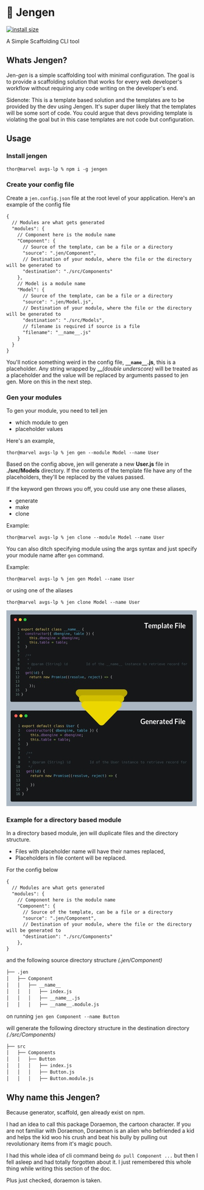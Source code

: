 # 👸 Jengen

[![install size](https://packagephobia.com/badge?p=jengen)](https://packagephobia.com/result?p=jengen)

A Simple Scaffolding CLI tool

## Whats Jengen?

Jen-*gen* is a simple scaffolding tool with minimal configuration. The goal is to provide a scaffolding solution that works for every web developer's workflow without requiring any code writing on the developer's end.

Sidenote: This is a template based solution and the templates are to be provided by the dev using Jengen. It's super duper likely that the templates will be some sort of code. You could argue that devs providing template is violating the goal but in this case templates are not code but configuration.

## Usage

### Install jengen 

```console
thor@marvel avgs-lp % npm i -g jengen
```

### Create your config file

Create a `jen.config.json` file at the root level of your application. Here's an example of the config file

```jsonc
{
  // Modules are what gets generated
  "modules": {
    // Component here is the module name
    "Component": {
      // Source of the template, can be a file or a directory
      "source": ".jen/Component",
      // Destination of your module, where the file or the directory will be generated to
      "destination": "./src/Components"
    },
    // Model is a module name
    "Model": {
      // Source of the template, can be a file or a directory
      "source": ".jen/Model.js",
      // Destination of your module, where the file or the directory will be generated to
      "destination": "./src/Models",
      // filename is required if source is a file
      "filename": "__name__.js"
    }
  }
}
```

You'll notice something weird in the config file, **`__name__`.js**, this is a placeholder. Any string wrapped by **__***(double underscore)* will be treated as a placeholder and the value will be replaced by arguments passed to jen gen. More on this in the next step.

### Gen your modules

To gen your module, you need to tell jen

- which module to gen
- placeholder values

Here's an example,

```console
thor@marvel avgs-lp % jen gen --module Model --name User
```

Based on the config above, jen will generate a new **User.js** file in **./src/Models** directory. If the contents of the template file have any of the placeholders, they'll be replaced by the values passed.

If the keyword gen throws you off, you could use any one these aliases,

- generate
- make
- clone

Example:

```console
thor@marvel avgs-lp % jen clone --module Model --name User
```

You can also ditch specifying module using the args syntax and just specify your module name after `gen` command.

Example: 
```console
thor@marvel avgs-lp % jen gen Model --name User
```
or using one of the aliases

```console
thor@marvel avgs-lp % jen clone Model --name User
```

![Conversion Image I spent some time on](docs/images/file-conversion-image.jpg)

### Example for a directory based module

In a directory based module, jen will duplicate files and the directory structure.

- Files with placeholder name will have their names replaced,
- Placeholders in file content will be replaced.

For the config below
```jsonc
{
  // Modules are what gets generated
  "modules": {
    // Component here is the module name
    "Component": {
      // Source of the template, can be a file or a directory
      "source": ".jen/Component",
      // Destination of your module, where the file or the directory will be generated to
      "destination": "./src/Components"
    },
}
```

and the following source directory structure *(.jen/Component)*

```bash
├── .jen
│   ├── Component
│   │   ├── __name__
│   │   │   ├── index.js
│   │   │   ├── __name__.js
│   │   │   ├── __name__.module.js
```

on running `jen gen Component --name Button`

will generate the following directory structure in the destination directory *(./src/Components)*

```bash
├── src
│   ├── Components
│   │   ├── Button
│   │   │   ├── index.js
│   │   │   ├── Button.js
│   │   │   ├── Button.module.js
```
  
## Why name this Jengen?

Because generator, scaffold, gen already exist on npm.

I had an idea to call this package Doraemon, the cartoon character. If you are not familiar with Doraemon, Doraemon is an alien who befriended a kid and helps the kid woo his crush and beat his bully by pulling out  revolutionary items from it's magic pouch.

I had this whole idea of cli command being `do pull Component ...` but then I fell asleep and had totally forgotten about it. I just remembered this whole thing while writing this section of the doc. 

Plus just checked, doraemon is taken.